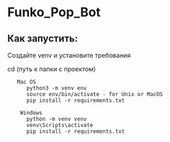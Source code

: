 # Funko_Pop_Bot
## Как запустить:


   Создайте venv и установите требования
   
   cd (путь к папки с проектом)
       
       Mac OS
          python3 -m venv env
          source env/bin/activate - for Unix or MacOS
          pip install -r requirements.txt
  
        Windows
          python -m venv venv
          venv\Scripts\activate
          pip install -r requirements.txt 
